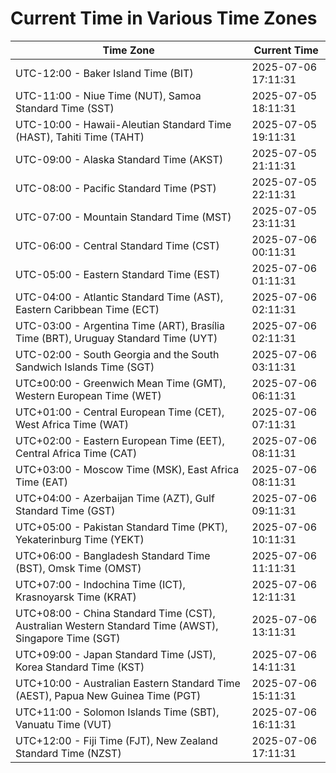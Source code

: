 # Current Time in Various Time Zones

| Time Zone | Current Time |
|-----------|--------------|
| UTC-12:00 - Baker Island Time (BIT) | 2025-07-06 17:11:31 |
| UTC-11:00 - Niue Time (NUT), Samoa Standard Time (SST) | 2025-07-05 18:11:31 |
| UTC-10:00 - Hawaii-Aleutian Standard Time (HAST), Tahiti Time (TAHT) | 2025-07-05 19:11:31 |
| UTC-09:00 - Alaska Standard Time (AKST) | 2025-07-05 21:11:31 |
| UTC-08:00 - Pacific Standard Time (PST) | 2025-07-05 22:11:31 |
| UTC-07:00 - Mountain Standard Time (MST) | 2025-07-05 23:11:31 |
| UTC-06:00 - Central Standard Time (CST) | 2025-07-06 00:11:31 |
| UTC-05:00 - Eastern Standard Time (EST) | 2025-07-06 01:11:31 |
| UTC-04:00 - Atlantic Standard Time (AST), Eastern Caribbean Time (ECT) | 2025-07-06 02:11:31 |
| UTC-03:00 - Argentina Time (ART), Brasília Time (BRT), Uruguay Standard Time (UYT) | 2025-07-06 02:11:31 |
| UTC-02:00 - South Georgia and the South Sandwich Islands Time (SGT) | 2025-07-06 03:11:31 |
| UTC±00:00 - Greenwich Mean Time (GMT), Western European Time (WET) | 2025-07-06 06:11:31 |
| UTC+01:00 - Central European Time (CET), West Africa Time (WAT) | 2025-07-06 07:11:31 |
| UTC+02:00 - Eastern European Time (EET), Central Africa Time (CAT) | 2025-07-06 08:11:31 |
| UTC+03:00 - Moscow Time (MSK), East Africa Time (EAT) | 2025-07-06 08:11:31 |
| UTC+04:00 - Azerbaijan Time (AZT), Gulf Standard Time (GST) | 2025-07-06 09:11:31 |
| UTC+05:00 - Pakistan Standard Time (PKT), Yekaterinburg Time (YEKT) | 2025-07-06 10:11:31 |
| UTC+06:00 - Bangladesh Standard Time (BST), Omsk Time (OMST) | 2025-07-06 11:11:31 |
| UTC+07:00 - Indochina Time (ICT), Krasnoyarsk Time (KRAT) | 2025-07-06 12:11:31 |
| UTC+08:00 - China Standard Time (CST), Australian Western Standard Time (AWST), Singapore Time (SGT) | 2025-07-06 13:11:31 |
| UTC+09:00 - Japan Standard Time (JST), Korea Standard Time (KST) | 2025-07-06 14:11:31 |
| UTC+10:00 - Australian Eastern Standard Time (AEST), Papua New Guinea Time (PGT) | 2025-07-06 15:11:31 |
| UTC+11:00 - Solomon Islands Time (SBT), Vanuatu Time (VUT) | 2025-07-06 16:11:31 |
| UTC+12:00 - Fiji Time (FJT), New Zealand Standard Time (NZST) | 2025-07-06 17:11:31 |
